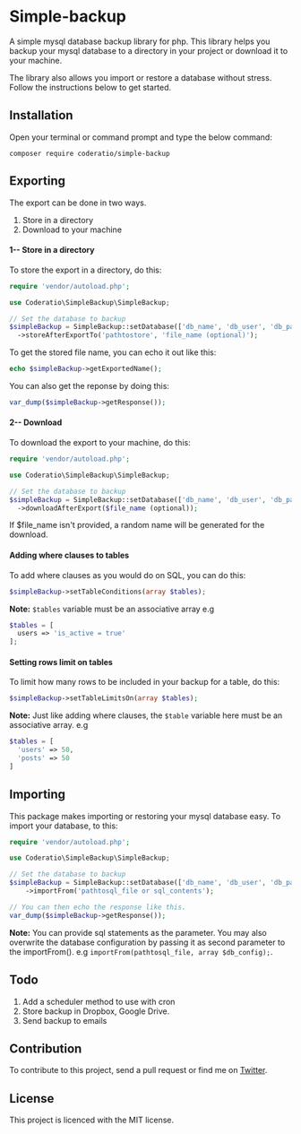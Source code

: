 # Simple-backup
A simple mysql database backup library for php. This library helps you backup your mysql database to a directory in your project or download it to your machine. 

The library also allows you import or restore a database without stress. Follow the instructions below to get started.

## Installation
Open your terminal or command prompt and type the below command:
```vim
composer require coderatio/simple-backup
```

## Exporting
The export can be done in two ways.
1. Store in a directory
2. Download to your machine

#### 1-- Store in a directory
To store the export in a directory, do this:
```php
require 'vendor/autoload.php';

use Coderatio\SimpleBackup\SimpleBackup;

// Set the database to backup
$simpleBackup = SimpleBackup::setDatabase(['db_name', 'db_user', 'db_password', 'db_host'])
  ->storeAfterExportTo('pathtostore', 'file_name (optional)');
```
To get the stored file name, you can echo it out like this:
```php
echo $simpleBackup->getExportedName();
```
You can also get the reponse by doing this:
```php
var_dump($simpleBackup->getResponse());
```

#### 2-- Download
To download the export to your machine, do this:
```php
require 'vendor/autoload.php';

use Coderatio\SimpleBackup\SimpleBackup;

// Set the database to backup
$simpleBackup = SimpleBackup::setDatabase(['db_name', 'db_user', 'db_password', 'db_host'])
  ->downloadAfterExport($file_name (optional));
```
If $file_name isn't provided, a random name will be generated for the download.

#### Adding where clauses to tables
To add where clauses as you would do on SQL, you can do this:
```php
$simpleBackup->setTableConditions(array $tables);
```
<b>Note:</b> `$tables` variable must be an associative array e.g
```php
$tables = [
  users => 'is_active = true'
];
```
#### Setting rows limit on tables
To limit how many rows to be included in your backup for a table, do this:
```php
$simpleBackup->setTableLimitsOn(array $tables);
```
<b>Note:</b> Just like adding where clauses, the `$table` variable here must be an associative array. e.g
```php
$tables = [
  'users' => 50,
  'posts' => 50
]
```

## Importing
This package makes importing or restoring your mysql database easy. To import your database, to this:
```php
require 'vendor/autoload.php';

use Coderatio\SimpleBackup\SimpleBackup;

// Set the database to backup
$simpleBackup = SimpleBackup::setDatabase(['db_name', 'db_user', 'db_password', 'db_host (optional)']])
    ->importFrom('pathtosql_file or sql_contents');

// You can then echo the response like this.
var_dump($simpleBackup->getResponse());
```
<b>Note:</b> You can provide sql statements as the parameter. You may also overwrite the database configuration by passing it as second parameter to the importFrom(). e.g `importFrom(pathtosql_file, array $db_config);`.

## Todo
1. Add a scheduler method to use with cron
2. Store backup in Dropbox, Google Drive.
3. Send backup to emails

## Contribution
To contribute to this project, send a pull request or find me on <a href="https://twitter.com/josiahoyahaya" target="_blank">Twitter</a>.

## License
This project is licenced with the MIT license. 


